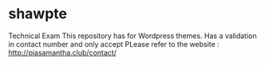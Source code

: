 # shawpte
Technical Exam 
This repository has for Wordpress themes. 
Has a validation in contact number and only accept 
PLease refer to the website : http://piasamantha.club/contact/ 
